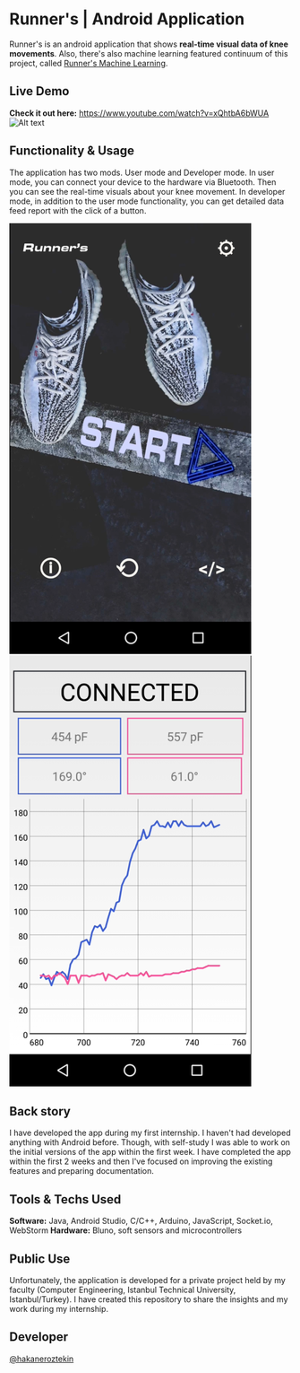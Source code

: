 # Runner's | Android Application
Runner's is an android application that shows **real-time visual data of knee movements**. Also, there's also machine learning featured continuum of this project, called [Runner's Machine Learning](https://github.com/hakaneroztekin/runners-machine-learning).

## Live Demo
**Check it out here:** https://www.youtube.com/watch?v=xQhtbA6bWUA
![Alt text](https://img.youtube.com/vi/xQhtbA6bWUA/0.jpg)

## Functionality & Usage
The application has two mods. User mode and Developer mode. In user mode, you can connect your device to the hardware via Bluetooth. Then you can see the real-time visuals about your knee movement. In developer mode, in addition to the user mode functionality, you can get detailed data feed report with the click of a button.

![Alt text](/images/homepage.png) ![Alt text](/images/measurement.png)

## Back story
I have developed the app during my first internship. I haven't had developed anything with Android before. Though, with self-study I was able to work on the initial versions of the app within the first week. I have completed the app within the first 2 weeks and then I've focused on improving the existing features and preparing documentation.

## Tools & Techs Used
**Software:** Java, Android Studio, C/C++, Arduino, JavaScript, Socket.io, WebStorm
**Hardware:** Bluno, soft sensors and microcontrollers

## Public Use
Unfortunately, the application is developed for a private project held by my faculty (Computer Engineering, Istanbul Technical University, Istanbul/Turkey). I have created this repository to share the insights and my work during my internship.

## Developer
[@hakaneroztekin](www.github.com/hakaneroztekin)



